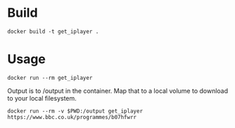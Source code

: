# Build

```
docker build -t get_iplayer .
```

# Usage

```
docker run --rm get_iplayer
```

Output is to /output in the container. Map that to a local volume to download to
your local filesystem.

```
docker run --rm -v $PWD:/output get_iplayer https://www.bbc.co.uk/programmes/b07hfwrr
```
